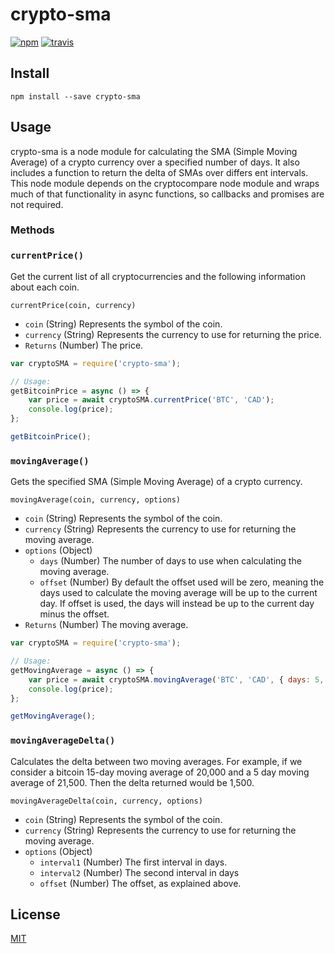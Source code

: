 crypto-sma
=============

[![npm][npm-image]][npm-url]
[![travis][travis-image]][travis-url]

[npm-image]: https://badge.fury.io/js/crypto-sma.svg
[npm-url]: https://www.npmjs.com/package/crypto-sma
[travis-image]: https://travis-ci.org/bradsheppard/crypto-sma.svg?branch=master
[travis-url]: https://travis-ci.org/bradsheppard/crypto-sma

Install
-------

    npm install --save crypto-sma


Usage
-----
crypto-sma is a node module for calculating the SMA (Simple Moving Average) of a crypto currency over
a specified number of days. It also includes a function to return the delta of SMAs over differs ent intervals.
This node module depends on the cryptocompare node module and wraps much of that functionality in async functions,
so callbacks and promises are not required.


### Methods

### `currentPrice()`

Get the current list of all cryptocurrencies and the following information about each coin.

`currentPrice(coin, currency)`

- `coin` (String) Represents the symbol of the coin.
- `currency` (String) Represents the currency to use for returning the price.
- `Returns` (Number) The price.

```js
var cryptoSMA = require('crypto-sma');

// Usage:
getBitcoinPrice = async () => {
    var price = await cryptoSMA.currentPrice('BTC', 'CAD');
    console.log(price);
};

getBitcoinPrice();
```

### `movingAverage()`

Gets the specified SMA (Simple Moving Average) of a crypto currency.

`movingAverage(coin, currency, options)`

- `coin` (String) Represents the symbol of the coin.
- `currency` (String) Represents the currency to use for returning the moving average.
- `options` (Object)
    - `days` (Number) The number of days to use when calculating the moving average.
    - `offset` (Number) By default the offset used will be zero, meaning the days used to calculate
    the moving average will be up to the current day. If offset is used, the days will instead be up to the current 
    day minus the offset.
- `Returns` (Number) The moving average.

```js
var cryptoSMA = require('crypto-sma');

// Usage:
getMovingAverage = async () => {
    var price = await cryptoSMA.movingAverage('BTC', 'CAD', { days: 5, offset: 2 });
    console.log(price);
};

getMovingAverage();
```

### `movingAverageDelta()`

Calculates the delta between two moving averages. For example, if we consider a bitcoin 15-day moving average
of 20,000 and a 5 day moving average of 21,500. Then the delta returned would be 1,500.

`movingAverageDelta(coin, currency, options)`

- `coin` (String) Represents the symbol of the coin.
- `currency` (String) Represents the currency to use for returning the moving average.
- `options` (Object)
    - `interval1` (Number) The first interval in days.
    - `interval2` (Number) The second interval in days
    - `offset` (Number) The offset, as explained above.

## License

[MIT](LICENSE.md)
